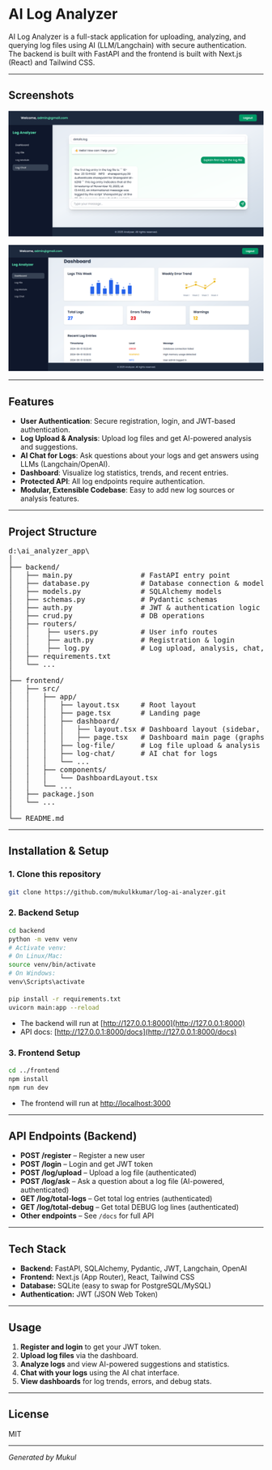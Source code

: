 # AI Log Analyzer

AI Log Analyzer is a full-stack application for uploading, analyzing, and querying log files using AI (LLM/Langchain) with secure authentication.  
The backend is built with FastAPI and the frontend is built with Next.js (React) and Tailwind CSS.

---

## Screenshots

<p align="center">
  <img src="/frontend/public/log_query.png" alt="Log Query Chat" width="600"/>
</p>
<p align="center">
  <img src="/frontend/public/dashboard.png" alt="Dashboard" width="600"/>
</p>

---

## Features

- **User Authentication**: Secure registration, login, and JWT-based authentication.
- **Log Upload & Analysis**: Upload log files and get AI-powered analysis and suggestions.
- **AI Chat for Logs**: Ask questions about your logs and get answers using LLMs (Langchain/OpenAI).
- **Dashboard**: Visualize log statistics, trends, and recent entries.
- **Protected API**: All log endpoints require authentication.
- **Modular, Extensible Codebase**: Easy to add new log sources or analysis features.

---

## Project Structure

<pre>
d:\ai_analyzer_app\
│
├── backend/
│   ├── main.py                # FastAPI entry point
│   ├── database.py            # Database connection & models
│   ├── models.py              # SQLAlchemy models
│   ├── schemas.py             # Pydantic schemas
│   ├── auth.py                # JWT & authentication logic
│   ├── crud.py                # DB operations
│   ├── routers/
│   │    ├── users.py          # User info routes
│   │    ├── auth.py           # Registration & login
│   │    ├── log.py            # Log upload, analysis, chat, stats
│   ├── requirements.txt
│   └── ...
│
├── frontend/
│   ├── src/
│   │   ├── app/
│   │   │   ├── layout.tsx     # Root layout
│   │   │   ├── page.tsx       # Landing page
│   │   │   ├── dashboard/
│   │   │   │   ├── layout.tsx # Dashboard layout (sidebar, nav, footer)
│   │   │   │   ├── page.tsx   # Dashboard main page (graphs, stats)
│   │   │   ├── log-file/      # Log file upload & analysis
│   │   │   ├── log-chat/      # AI chat for logs
│   │   │   └── ...
│   │   ├── components/
│   │   │   └── DashboardLayout.tsx
│   │   └── ...
│   ├── package.json
│   └── ...
│
└── README.md
</pre>

---

## Installation & Setup

### 1. Clone this repository

```sh
git clone https://github.com/mukulkkumar/log-ai-analyzer.git
```

### 2. Backend Setup

```sh
cd backend
python -m venv venv
# Activate venv:
# On Linux/Mac:
source venv/bin/activate
# On Windows:
venv\Scripts\activate

pip install -r requirements.txt
uvicorn main:app --reload
```

- The backend will run at [http://127.0.0.1:8000](http://127.0.0.1:8000)
- API docs: [http://127.0.0.1:8000/docs](http://127.0.0.1:8000/docs)

### 3. Frontend Setup

```sh
cd ../frontend
npm install
npm run dev
```

- The frontend will run at [http://localhost:3000](http://localhost:3000)

---

## API Endpoints (Backend)

- **POST /register** – Register a new user
- **POST /login** – Login and get JWT token
- **POST /log/upload** – Upload a log file (authenticated)
- **POST /log/ask** – Ask a question about a log file (AI-powered, authenticated)
- **GET /log/total-logs** – Get total log entries (authenticated)
- **GET /log/total-debug** – Get total DEBUG log lines (authenticated)
- **Other endpoints** – See `/docs` for full API

---

## Tech Stack

- **Backend:** FastAPI, SQLAlchemy, Pydantic, JWT, Langchain, OpenAI
- **Frontend:** Next.js (App Router), React, Tailwind CSS
- **Database:** SQLite (easy to swap for PostgreSQL/MySQL)
- **Authentication:** JWT (JSON Web Token)

---

## Usage

1. **Register and login** to get your JWT token.
2. **Upload log files** via the dashboard.
3. **Analyze logs** and view AI-powered suggestions and statistics.
4. **Chat with your logs** using the AI chat interface.
5. **View dashboards** for log trends, errors, and debug stats.

---

## License

MIT

---

*Generated by Mukul*

